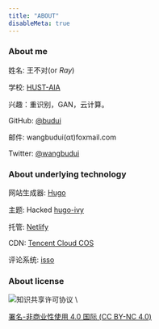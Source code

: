 ```yaml
---
title: "ABOUT"
disableMeta: true
---
```


### About me

姓名: 王不对(or *Ray*)

学校: [HUST-AIA](http://aia.hust.edu.cn/)

兴趣：重识别，GAN，云计算。

GitHub: [@budui](https://github.com/budui/)

邮件: wangbudui(αt)foxmail.com

Twitter: [@wangbudui](https://twitter.com/wangbudui)

### About underlying technology

网站生成器: [Hugo](https://gohugo.io/)

主题: Hacked [hugo-ivy](https://github.com/yihui/hugo-ivy)

托管: [Netlify](https://www.netlify.com/)

CDN: [Tencent Cloud COS](https://cloud.tencent.com/product/cos)

评论系统: [isso](https://posativ.org/isso/)

### About license

![知识共享许可协议](https://lowentropy.jinxiapu.cn/img/creativecommons.png) \

[署名-非商业性使用 4.0 国际 (CC BY-NC 4.0)](https://creativecommons.org/licenses/by-nc/4.0/deed.zh)
